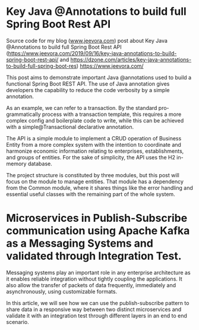 # Key Java @Annotations to build full Spring Boot Rest API

Source code for my blog (www.jeevora.com) post about Key Java @Annotations to build full Spring Boot Rest API
 (https://www.jeevora.com/2019/09/16/key-java-annotations-to-build-spring-boot-rest-api/ and https://dzone.com/articles/key-java-annotations-to-build-full-spring-boot-res) https://www.jeevora.com/

This post aims to demonstrate important Java @annotations used to build a functional Spring Boot REST API. The use of Java annotation gives developers the capability to reduce the code verbosity by a simple annotation.

As an example, we can refer to a transaction. By the standard pro-grammatically process with a transaction template, this requires a more complex config and boilerplate code to write, while this can be achieved with a simple@Transactional declarative annotation.

The API is a simple module to implement a CRUD operation of Business Entity from a more complex system with the intention to coordinate and harmonize economic information relating to enterprises, establishments, and groups of entities. For the sake of simplicity, the API uses the H2 in-memory database.

The project structure is constituted by three modules, but this post will focus on the module to manage entities. That module has a dependency from the Common module, where it shares things like the error handling and essential useful classes with the remaining part of the whole system.


# Microservices in Publish-Subscribe communication using Apache Kafka as a Messaging Systems and validated through Integration Test.

Messaging systems play an important role in any enterprise architecture as it enables reliable integration without tightly coupling the applications. It also allow the transfer of packets of data frequently, immediately and asynchronously, using customizable formats.

In this article, we will see how we can use the publish-subscribe pattern to share data in a responsive way between two distinct microservices and validate it with an integration test through different layers in an end to end scenario.
